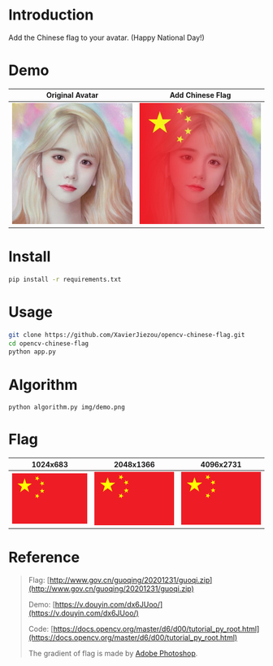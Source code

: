 # Introduction
Add the Chinese flag to your avatar. (Happy National Day!)
# Demo
| Original Avatar| Add Chinese Flag |
|:--------------:|:----------------:|
|![demo](img/demo.png)|![_new](img/_new.jpg)|
# Install
```bash
pip install -r requirements.txt
```
# Usage
```bash
git clone https://github.com/XavierJiezou/opencv-chinese-flag.git
cd opencv-chinese-flag
python app.py
```
# Algorithm
```
python algorithm.py img/demo.png
```
# Flag
| 1024x683| 2048x1366 | 4096x2731 |
|:-------:|:---------:|:---------:|
|![1024](img/guoqi/guoqi_1024.png)|![2048](img/guoqi/guoqi_2048.png)|![4096](img/guoqi/guoqi_4096.png)|
# Reference
> Flag: [http://www.gov.cn/guoqing/20201231/guoqi.zip](http://www.gov.cn/guoqing/20201231/guoqi.zip)
> 
> Demo: [https://v.douyin.com/dx6JUoo/](https://v.douyin.com/dx6JUoo/)
> 
> Code: [https://docs.opencv.org/master/d6/d00/tutorial_py_root.html](https://docs.opencv.org/master/d6/d00/tutorial_py_root.html)
> 
> The gradient of flag is made by [Adobe Photoshop](https://www.adobe.com/products/photoshop.html).